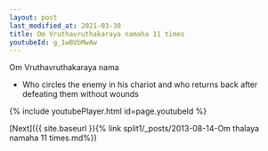 ```yaml
---
layout: post
last_modified_at: 2021-03-30
title: Om Vruthavruthakaraya namaha 11 times
youtubeId: g_1wBVbMwAw
---
```

 
 
Om Vruthavruthakaraya nama 
 
 -  Who circles the enemy in his chariot and who returns back after defeating them without wounds 
 
  
 
  
 
 
 
 
 
 


{% include youtubePlayer.html id=page.youtubeId %}
 
[Next]({{ site.baseurl }}{% link  split1/_posts/2013-08-14-Om thalaya namaha 11 times.md%})
 

